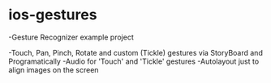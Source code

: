 # ios-gestures
-Gesture Recognizer example project

-Touch, Pan, Pinch, Rotate and custom (Tickle) gestures via StoryBoard and Programatically
-Audio for 'Touch' and 'Tickle' gestures
-Autolayout just to align images on the screen

